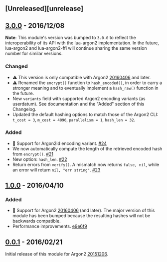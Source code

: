 ## [Unreleased][unrelease]

## [3.0.0] - 2016/12/08

**Note**: This module's version was bumped to `3.0.0` to reflect the
interoperability of its API with the lua-argon2 implementation. In the future,
lua-argon2 and lua-argon2-ffi will continue sharing the same version number
for similar versions.

### Changed

- :warning: This version is only compatible with Argon2
  [20160406](https://github.com/P-H-C/phc-winner-argon2/releases/tag/20160406)
  and later.
- :warning: Renamed the `encrypt()` function to `hash_encoded()`, in order to
  carry a stronger meaning and to eventually implement a `hash_raw()` function
  in the future.
- New `variants` field with supported Argon2 encoding variants (as userdatum).
  See documentation and the "Added" section of this Changelog.
- Updated the default hashing options to match those of the Argon2 CLI:
  `t_cost = 3`, `m_cost = 4096`, `parallelism = 1`, `hash_len = 32`.

### Added

- :stars: Support for Argon2id encoding variant.
  [#24](https://github.com/thibaultcha/lua-argon2/pull/24)
- We now automatically compute the length of the retrieved encoded hash from
  `encrypt()`. [#21](https://github.com/thibaultcha/lua-argon2/pull/21)
- New option: `hash_len`.
  [#22](https://github.com/thibaultcha/lua-argon2/pull/22)
- Return errors from `verify()`. A mismatch now returns `false, nil`, while an
  error will return `nil, "err string"`.
  [#23](https://github.com/thibaultcha/lua-argon2/pull/23)

## [1.0.0] - 2016/04/10

### Added

- :stars: Support for Argon2
  [20160406](https://github.com/P-H-C/phc-winner-argon2/releases/tag/20160406)
  (and later). The major version of this module has been bumped because the
  resulting hashes will not be backwards compatible.
- Performance improvements.
  [e9e6f9](https://github.com/thibaultcha/lua-argon2-ffi/commit/e9e6f9a609f40f9f26834364e05d701fbc0f9780)

## [0.0.1] - 2016/02/21

Initial release of this module for Argon2
[20151206](https://github.com/P-H-C/phc-winner-argon2/releases/tag/20151206).

[unreleased]: https://github.com/thibaultcha/lua-argon2-ffi/compare/3.0.0...master
[3.0.0]: https://github.com/thibaultcha/lua-argon2-ffi/compare/1.0.0...3.0.0
[1.0.0]: https://github.com/thibaultcha/lua-argon2-ffi/compare/0.0.1...1.0.0
[0.0.1]: https://github.com/thibaultcha/lua-argon2-ffi/compare/a2f94a08ec34bdd570ff707f5e2bebf87a60ba62...0.0.1
